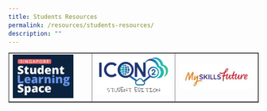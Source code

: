 ```yaml
---
title: Students Resources
permalink: /resources/students-resources/
description: ""
---
```

<table style="border-collapse: collapse; width: 100%;" border="1">
<tbody>
<tr>
<td style="width: 33.3333%;"><a href="https://vle.learning.moe.edu.sg/login"><img style="width: 80%;" src="/images/srr1.png"></a></td>
<td style="width: 33.3333%;"><a href="https://workspace.google.com/dashboard"><img src="/images/srr2.png"></a></td>
<td style="width: 33.3333%;"><a href="http://www.myskillsfuture.sg/secondary"><img src="/images/srr3.jpg"></a></td>
</tr>
</tbody>
</table>